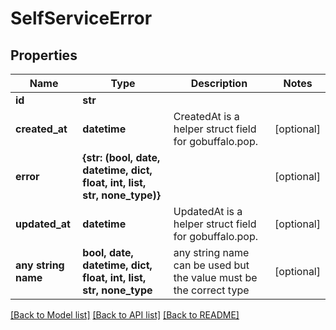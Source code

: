 # SelfServiceError


## Properties
Name | Type | Description | Notes
------------ | ------------- | ------------- | -------------
**id** | **str** |  | 
**created_at** | **datetime** | CreatedAt is a helper struct field for gobuffalo.pop. | [optional] 
**error** | **{str: (bool, date, datetime, dict, float, int, list, str, none_type)}** |  | [optional] 
**updated_at** | **datetime** | UpdatedAt is a helper struct field for gobuffalo.pop. | [optional] 
**any string name** | **bool, date, datetime, dict, float, int, list, str, none_type** | any string name can be used but the value must be the correct type | [optional]

[[Back to Model list]](../README.md#documentation-for-models) [[Back to API list]](../README.md#documentation-for-api-endpoints) [[Back to README]](../README.md)


